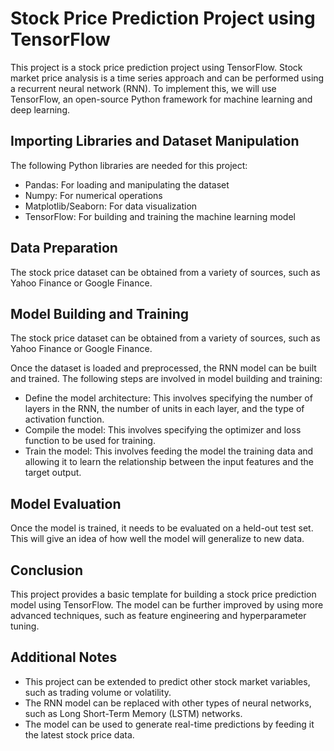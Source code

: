 # Stock Price Prediction Project using TensorFlow

This project is a stock price prediction project using TensorFlow. Stock market price analysis is a time series approach and can be performed using a recurrent neural network (RNN). To implement this, we will use TensorFlow, an open-source Python framework for machine learning and deep learning.

## Importing Libraries and Dataset Manipulation 

The following Python libraries are needed for this project:

- Pandas: For loading and manipulating the dataset
- Numpy: For numerical operations
- Matplotlib/Seaborn: For data visualization
- TensorFlow: For building and training the machine learning model

## Data Preparation

The stock price dataset can be obtained from a variety of sources, such as Yahoo Finance or Google Finance.


## Model Building and Training

The stock price dataset can be obtained from a variety of sources, such as Yahoo Finance or Google Finance.


Once the dataset is loaded and preprocessed, the RNN model can be built and trained. The following steps are involved in model building and training:

- Define the model architecture: This involves specifying the number of layers in the RNN, the number of units in each layer, and the type of activation function.
- Compile the model: This involves specifying the optimizer and loss function to be used for training.
- Train the model: This involves feeding the model the training data and allowing it to learn the relationship between the input features and the target output.

## Model Evaluation

Once the model is trained, it needs to be evaluated on a held-out test set. This will give an idea of how well the model will generalize to new data.

## Conclusion

This project provides a basic template for building a stock price prediction model using TensorFlow. The model can be further improved by using more advanced techniques, such as feature engineering and hyperparameter tuning.

## Additional Notes

- This project can be extended to predict other stock market variables, such as trading volume or volatility.
- The RNN model can be replaced with other types of neural networks, such as Long Short-Term Memory (LSTM) networks.
- The model can be used to generate real-time predictions by feeding it the latest stock price data.